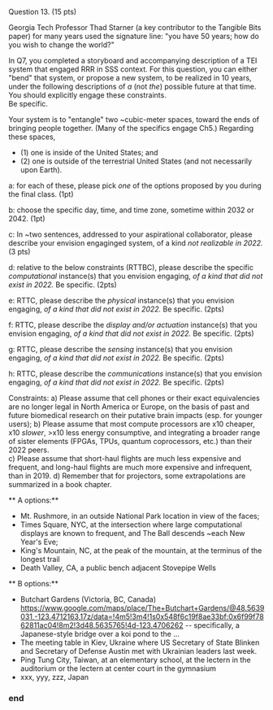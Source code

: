 Question 13. (15 pts)

Georgia Tech Professor Thad Starner (a key contributor to the Tangible Bits paper) for many
years used the signature line: "you have 50 years; how do you wish to change the world?"

In Q7, you completed a storyboard and accompanying description of a TEI
system that engaged RRR in SSS context.  For this question, you can 
either "bend" that system, or propose a new system, to be realized in 
10 years, under the following descriptions of *a* (not *the*) possible future
at that time.  You should explicitly engage these constraints.  
Be specific.

Your system is to "entangle" two ~cubic-meter spaces, toward the ends of bringing people together. (Many of the specifics engage Ch5.) Regarding these spaces, 
 
 - (1) one is inside of the United States; and 
 - (2) one is outside of the terrestrial United States (and not necessarily upon Earth).

a: for each of these, please pick *one* of the options proposed by you
during the final class. (1pt)

b: choose the specific day, time, and time zone, sometime within 2032 or 2042. (1pt)

c: In ~two sentences, addressed to your aspirational collaborator, please
   describe your envision engaginged system, of a kind *not realizable in 2022.* (3 pts)

d: relative to the below constraints (RTTBC), please describe the specific
 *computational* instance(s) that you envision engaging, 
 *of a kind that did not exist in 2022.* Be specific. (2pts)

e: RTTC, please describe the *physical* instance(s) that you envision engaging, 
 *of a kind that did not exist in 2022.* Be specific. (2pts)

f: RTTC, please describe the *display and/or actuation* instance(s) that you envision engaging, 
 *of a kind that did not exist in 2022.* Be specific. (2pts)

g: RTTC, please describe the *sensing* instance(s) that you envision engaging, 
 *of a kind that did not exist in 2022.* Be specific. (2pts)

h: RTTC, please describe the *communications* instance(s) that you envision engaging, 
 *of a kind that did not exist in 2022.* Be specific. (2pts)


Constraints:
a) Please assume that cell phones or their exact equivalencies are no longer
   legal in North America or Europe, on the basis of past and future biomedical research
   on their putative brain impacts (esp. for younger users);
b) Please assume that most compute processors are x10 cheaper, x10 *slower*, >x10 less
   energy consumptive, and integrating a broader range of sister elements (FPGAs, TPUs, quantum coprocessors, etc.) than their 2022 peers.  
c) Please assume that short-haul flights are much less expensive and frequent,
   and long-haul flights are much more expensive and infrequent, than in 2019.
d) Remember that for projectors, some extrapolations are summarized in a book chapter.


** A options:**
- Mt. Rushmore, in an outside National Park location in view of the faces;
- Times Square, NYC, at the intersection where large computational displays are known
  to frequent, and The Ball descends ~each New Year's Eve;
- King's Mountain, NC, at the peak of the mountain, at the terminus of the
   longest trail
- Death Valley, CA, a public bench adjacent Stovepipe Wells

** B options:**
- Butchart Gardens (Victoria, BC, Canada)
  https://www.google.com/maps/place/The+Butchart+Gardens/@48.5639031,-123.4712163,17z/data=!4m5!3m4!1s0x548f6c19f8ae33bf:0x6f99f7862811ac04!8m2!3d48.5635765!4d-123.4706262
  -- specifically, a Japanese-style bridge over a koi pond to the ...
- The meeting table in Kiev, Ukraine where US Secretary of State Blinken 
  and Secretary of Defense Austin met with Ukrainian leaders last week.
- Ping Tung City, Taiwan, at an elementary school, at the lectern in the auditorium or
  the lectern at center court in the gymnasium
- xxx, yyy, zzz, Japan 

### end ###



